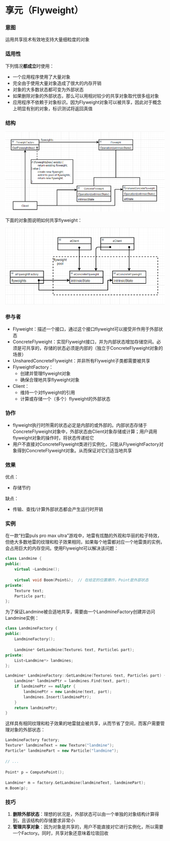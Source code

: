 # 享元（Flyweight）

### 意图

运用共享技术有效地支持大量细粒度的对象

### 适用性

下列情况**都成立**时使用：

- 一个应用程序使用了大量对象
- 完全由于使用大量对象造成了很大的内存开销
- 对象的大多数状态都可变为外部状态
- 如果删除对象的外部状态，那么可以用相对较少的共享对象取代很多组对象
- 应用程序不依赖于对象标识。因为Flyweight对象可以被共享，因此对于概念上明显有别的对象，标识测试将返回真值

### 结构

![avatar](image/享元结构图.png)

下面的对象图说明如何共享flyweight：

![avatar](image/享元共享图.png)

### 参与者

- Flyweight：描述一个接口，通过这个接口flyweight可以接受并作用于外部状态
- ConcreteFlyweight：实现Flyweight接口，并为内部状态增加存储空间。必须是可共享的，存储的状态必须是内部的（独立于ConcreteFlyweight对象的场景）
- UnsharedConcreteFlyweight：并非所有Flyweight子类都需要被共享
- FlyweightFactory：
  - 创建并管理flyweight对象
  - 确保合理地共享flyweight对象
- Client：
  - 维持一个对flyweight的引用
  - 计算或存储一个（多个）flyweight的外部状态

### 协作

- flyweight执行时所需的状态必定是内部的或外部的。内部状态存储于ConcreteFlyweight对象中，外部状态由Client对象存储或计算；用户调用flyweight对象的操作时，将状态传递给它
- 用户不直接对ConcreteFlyweight类进行实例化，只能从FlyweightFactory对象得到ConcreteFlyweight对象。从而保证对它们适当地共享

### 效果

优点：

- 存储节约

缺点：

- 传输、查找/计算外部状态都会产生运行时开销

### 实例

在一款“扫雷puls pro max ultra”游戏中，地雷有炫酷的外观和华丽的粒子特效，但绝大多数地雷的纹理和粒子效果相同，如果每个地雷都对应一个地雷类的实例，会占用巨大的内存空间。使用Flyweight可以解决该问题：

```c++
class Landmine {
public:
    virtual ~Landmine();
    
    virtual void Boom(Point&);	// 在给定的位置爆炸，Point是外部状态
private:
    Texture text;
    Particle part;
};
```

为了保证Landmine被合适地共享，需要由一个LandmineFactory创建并访问Landmine实例：

```c++
class LandmineFactory {
public:
    LandmineFactory();
    
    Landmine* GetLandmine(Texture& text, Particle& part);
private:
    List<Landmine*> landmines;
};
```

```c++
Landmine* LandmineFactory::GetLandmine(Texture& text, Particle& part) {
    Landmine* landminePtr = landmines.Find(text, part);
    if landminePtr == nullptr {
        landminePtr = new Landmine(text, part);
        landmines.Insert(landminePtr);
    }
    return landminePtr;
}
```

这样具有相同纹理和粒子效果的地雷就会被共享，从而节省了空间，而客户需要管理对象的外部状态：

```c++
LandmineFactory factory;
Texture* landmineText = new Texture("landmine");
Particle* landminePart = new Particle("landmine");

// ...

Point* p = ComputePoint();

Landmine* m = factory.GetLandmine(landmineText, landminePart);
m.Boom(p);
```

### 技巧

1. **删除外部状态**：理想的状况是，外部状态可以由一个单独的对象结构计算得到，且该结构的存储要求非常小
2. **管理共享对象**：因为对象是共享的，用户不能直接对它进行实例化，所以需要一个Factory。同时，共享对象还意味着垃圾回收